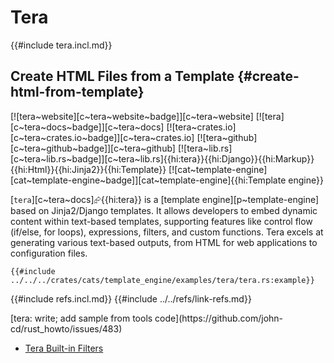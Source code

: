 # Tera

{{#include tera.incl.md}}

## Create HTML Files from a Template {#create-html-from-template}

[![tera~website][c~tera~website~badge]][c~tera~website] [![tera][c~tera~docs~badge]][c~tera~docs] [![tera~crates.io][c~tera~crates.io~badge]][c~tera~crates.io] [![tera~github][c~tera~github~badge]][c~tera~github] [![tera~lib.rs][c~tera~lib.rs~badge]][c~tera~lib.rs]{{hi:tera}}{{hi:Django}}{{hi:Markup}}{{hi:Html}}{{hi:Jinja2}}{{hi:Template}} [![cat~template-engine][cat~template-engine~badge]][cat~template-engine]{{hi:Template engine}}

[`tera`][c~tera~docs]⮳{{hi:tera}} is a [template engine][p~template-engine] based on Jinja2/Django templates. It allows developers to embed dynamic content within text-based templates, supporting features like control flow (if/else, for loops), expressions, filters, and custom functions.  Tera excels at generating various text-based outputs, from HTML for web applications to configuration files.

```rust,editable
{{#include ../../../crates/cats/template_engine/examples/tera/tera.rs:example}}
```

{{#include refs.incl.md}}
{{#include ../../refs/link-refs.md}}

<div class="hidden">
[tera: write; add sample from tools code](https://github.com/john-cd/rust_howto/issues/483)

- [Tera Built-in Filters](https://keats.github.io/tera/docs/#built-in-filters)

</div>
